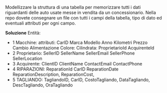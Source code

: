Modellizzare la struttura di una tabella per memorizzare tutti i dati riguardanti delle auto usate messe in vendita da un concessionario.
Nella repo dovete consegnare un file con tutti i campi della tabella, tipo di dato ed eventuali attributi per ogni campo.


**Soluzione**
Entità:

- 1  Macchine: 
    attributi:
    CarID
    Marca
    Modello
    Anno
    Kilometri
    Prezzo
    Cambio
    Alimentazione
    Colore:
    Cilindrata:
    ProprietarioId
    AcquirenteId
- 2 Proprietario:
    SellerID
    SellerName
    SellerEmail
    SellerPhone
    SellerLocation
- 3 Acquirente:
    ClientID
    ClientName
    ContactEmail
    ContactPhone
- 4 RIPARAZIONI:
    ReparationId
    CarID
    ReparationDate
    ReparationDescription,
    ReparationCost,
- 5 TAGLIANDO: 
    TagliandoID,
    CarID,
    CostoTagliando,
    DataTagliando,
    DescTagliando,
    OraTagliando
